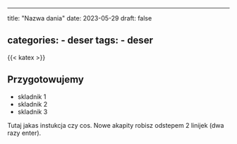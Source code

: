 

---
title: "Nazwa dania"
date: 2023-05-29
draft: false

categories:
    - deser
tags:
    - deser
---
{{< katex >}}

## Przygotowujemy

* skladnik 1
* skladnik 2
* skladnik 3

Tutaj jakas instukcja czy cos. Nowe akapity robisz odstepem 2 linijek (dwa razy enter).
